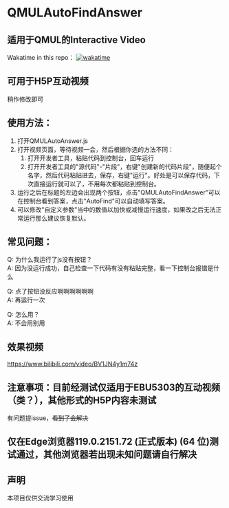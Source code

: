 # QMULAutoFindAnswer
## 适用于QMUL的Interactive Video
Wakatime in this repo：
[![wakatime](https://wakatime.com/badge/user/0985cb7f-21b8-4ea5-86a4-5e6ba93cb575/project/018b899c-da5f-44c4-a2f2-9ff240d2d98b.svg)](https://wakatime.com/badge/user/0985cb7f-21b8-4ea5-86a4-5e6ba93cb575/project/018b899c-da5f-44c4-a2f2-9ff240d2d98b)

## 可用于H5P互动视频
稍作修改即可

## 使用方法：
1. 打开QMULAutoAnswer.js
2. 打开视频页面，等待视频一会，然后根据你选的方法不同：
   1. 打开开发者工具，粘贴代码到控制台，回车运行   
   2. 打开开发者工具的"源代码"-"片段"，右键"创建新的代码片段"，随便起个名字，然后代码粘贴进去，保存，右键"运行"。好处是可以保存代码，下次直接运行就可以了，不用每次都粘贴到控制台。   
3. 运行之后在标题的左边会出现两个按钮，点击"QMULAutoFindAnswer"可以在控制台看到答案，点击"AutoFind"可以自动填写答案。
4. 可以修改"自定义参数"当中的数值以加快或减慢运行速度，如果改之后无法正常运行那么建议恢复默认。

## 常见问题：
Q: 为什么我运行了js没有按钮？   
A: 因为没运行成功，自己检查一下代码有没有粘贴完整，看一下控制台报错是什么   

Q: 点了按钮没反应啊啊啊啊啊啊   
A: 再运行一次   

Q: 怎么用？  
A: 不会用别用
## 效果视频
https://www.bilibili.com/video/BV1JN4y1m74z   
## 注意事项：目前经测试仅适用于EBU5303的互动视频（类？），其他形式的H5P内容未测试
有问题提issue，~~看到了会解决~~   
## 仅在Edge浏览器119.0.2151.72 (正式版本) (64 位)测试通过，其他浏览器若出现未知问题请自行解决
## 声明
本项目仅供交流学习使用   